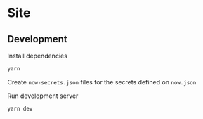 # Site

## Development

Install dependencies

```bash
yarn
```

Create `now-secrets.json` files for the secrets defined on `now.json`

Run development server

```bash
yarn dev
```
